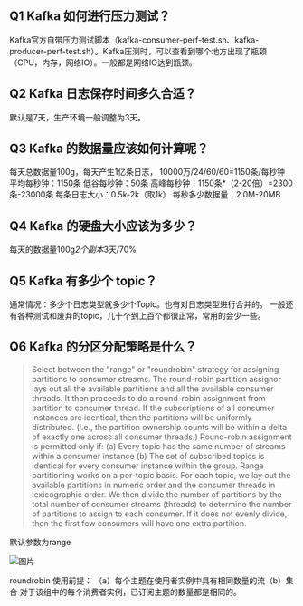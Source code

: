 ## Q1 Kafka 如何进行压力测试？

Kafka官方自带压力测试脚本（kafka-consumer-perf-test.sh、kafka-producer-perf-test.sh）。Kafka压测时，可以查看到哪个地方出现了瓶颈（CPU，内存，网络IO）。一般都是网络IO达到瓶颈。

## Q2 Kafka 日志保存时间多久合适？

默认是7天，生产环境一般调整为3天。

## Q3 Kafka 的数据量应该如何计算呢？

每天总数据量100g，每天产生1亿条日志， 10000万/24/60/60=1150条/每秒钟
平均每秒钟：1150条
低谷每秒钟：50条
高峰每秒钟：1150条*（2-20倍）=2300条-23000条
每条日志大小：0.5k-2k（取1k）
每秒多少数据量：2.0M-20MB

## Q4 Kafka 的硬盘大小应该为多少？

每天的数据量100g*2个副本*3天/70%

## Q5 Kafka 有多少个 topic？

通常情况：多少个日志类型就多少个Topic。也有对日志类型进行合并的。
一般还有各种测试和废弃的topic，几十个到上百个都很正常，常用的会少一些。

## Q6 Kafka 的分区分配策略是什么？

> Select between the "range" or "roundrobin" strategy for assigning partitions to consumer streams.
The round-robin partition assignor lays out all the available partitions and all the available consumer threads. It then proceeds to do a round-robin assignment from partition to consumer thread. If the subscriptions of all consumer instances are identical, then the partitions will be uniformly distributed. (i.e., the partition ownership counts will be within a delta of exactly one across all consumer threads.) Round-robin assignment is permitted only if: (a) Every topic has the same number of streams within a consumer instance (b) The set of subscribed topics is identical for every consumer instance within the group.
Range partitioning works on a per-topic basis. For each topic, we lay out the available partitions in numeric order and the consumer threads in lexicographic order. We then divide the number of partitions by the total number of consumer streams (threads) to determine the number of partitions to assign to each consumer. If it does not evenly divide, then the first few consumers will have one extra partition.

默认参数为range

![图片](https://gitee.com/rookiegao/myupic/blob/master/uPic/05tT2Y.png)

roundrobin 使用前提：
（a）每个主题在使用者实例中具有相同数量的流（b）集合 对于该组中的每个消费者实例，已订阅主题的数量都是相同的。
